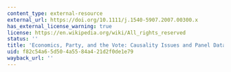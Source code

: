 ```yaml
---
content_type: external-resource
external_url: https://doi.org/10.1111/j.1540-5907.2007.00300.x
has_external_license_warning: true
license: https://en.wikipedia.org/wiki/All_rights_reserved
status: ''
title: 'Economics, Party, and the Vote: Causality Issues and Panel Data'
uid: f82c54a6-5d50-4a55-84a4-21d2f0de1e79
wayback_url: ''
---
```

